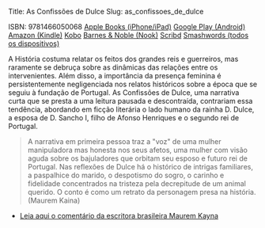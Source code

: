 Title: As Confissões de Dulce
Slug: as_confissoes_de_dulce


ISBN: 9781466050068
[Apple Books (iPhone/iPad)](http://itunes.apple.com/pt/book/id476477238)
[Google Play (Android)](https://play.google.com/store/books/details/Victor_Domingos_As_Confissões_de_Dulce?id=a4R0BgAAQBAJ)
[Amazon (Kindle)](http://www.amazon.com/dp/B0060CY896/ref=as_li_tf_til?tag=victodomin-20&camp=14573&creative=327641&linkCode=as1&creativeASIN=B0060CY896&adid=0MC4Q0Z0VNX3203V47M7&&ref-refURL=http%3A%2F%2Fwww.victordomingos.com%2F)
[Kobo](http://www.kobobooks.com/ebook/As-Confissões-de-Dulce/book-B_k4pTLphk-GMJVhh1NsCQ/page1.html)
[Barnes & Noble (Nook)](http://www.barnesandnoble.com/w/as-confissoes-de-dulce-victor-domingos/1107044149?ean=2940032815952&itm=2&usri=victor+domingos)
[Scribd](http://pt.scribd.com/book/193633339/As-Confissoes-de-Dulce)
[Smashwords (todos os dispositivos)](http://www.smashwords.com/books/view/96652?ref=victordomingos)

A História costuma relatar os feitos dos grandes reis e guerreiros, mas raramente se debruça sobre as dinâmicas das relações entre os intervenientes. Além disso, a importância da presença feminina é persistentemente negligenciada nos relatos históricos sobre a época que se seguiu à fundação de Portugal. As Confissões de Dulce, uma narrativa curta que se presta a uma leitura pausada e descontraída, contrariam essa tendência, abordando em ficção literária o lado humano da rainha D. Dulce, a esposa de D. Sancho I, filho de Afonso Henriques e o segundo rei de Portugal. 

> A narrativa em primeira pessoa traz a "voz" de uma mulher manipuladora mas honesta nos seus afetos, uma mulher com visão aguda sobre os bajuladores que orbitam seu esposo e futuro rei de Portugal. Nas reflexões de Dulce há o histórico de intrigas familiares, a paspalhice do marido, o despotismo do sogro, o carinho e fidelidade concentrados na tristeza pela decrepitude de um animal querido. O conto é como um retrato da personagem presa na história.
(Maurem Kaina) 


- [Leia aqui o comentário da escritora brasileira Maurem Kayna]()
